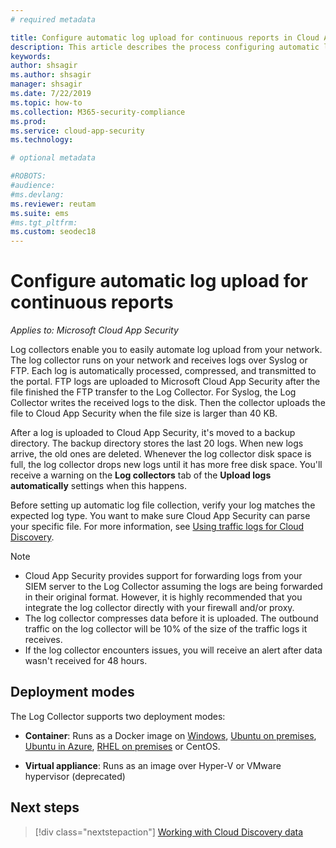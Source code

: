 ```yaml
---
# required metadata

title: Configure automatic log upload for continuous reports in Cloud App Security
description: This article describes the process configuring automatic log upload for continuous reports in Cloud App Security.
keywords:
author: shsagir
ms.author: shsagir
manager: shsagir
ms.date: 7/22/2019
ms.topic: how-to
ms.collection: M365-security-compliance
ms.prod:
ms.service: cloud-app-security
ms.technology:

# optional metadata

#ROBOTS:
#audience:
#ms.devlang:
ms.reviewer: reutam
ms.suite: ems
#ms.tgt_pltfrm:
ms.custom: seodec18
---
```

# Configure automatic log upload for continuous reports

*Applies to: Microsoft Cloud App Security*

Log collectors enable you to easily automate log upload from your network. The log collector runs on your network and receives logs over Syslog or FTP. Each log is automatically processed, compressed, and transmitted to the portal. FTP logs are uploaded to Microsoft Cloud App Security after the file finished the FTP transfer to the Log Collector. For Syslog, the Log Collector writes the received logs to the disk. Then the collector uploads the file to Cloud App Security when the file size is larger than 40 KB.

After a log is uploaded to Cloud App Security, it's moved to a backup directory. The backup directory stores the last 20 logs. When new logs arrive, the old ones are deleted. Whenever the log collector disk space is full, the log collector drops new logs until it has more free disk space. You'll receive a warning on the **Log collectors** tab of the **Upload logs automatically** settings when this happens.

Before setting up automatic log file collection, verify your log matches the expected log type. You want to make sure Cloud App Security can parse your specific file. For more information, see [Using traffic logs for Cloud Discovery](create-snapshot-cloud-discovery-reports.md#log-format).

> [!NOTE]
>
> * Cloud App Security provides support for forwarding logs from your SIEM server to the Log Collector assuming the logs are being forwarded in their original format. However, it is highly recommended that you integrate the log collector directly with your firewall and/or proxy.
> * The log collector compresses data before it is uploaded. The outbound traffic on the log collector will be 10% of the size of the traffic logs it receives.
> * If the log collector encounters issues, you will receive an alert after data wasn't received for 48 hours.

## Deployment modes

The Log Collector supports two deployment modes:

* **Container**: Runs as a Docker image on [Windows](discovery-docker-windows.md), [Ubuntu on premises](discovery-docker-ubuntu.md), [Ubuntu in Azure](discovery-docker-ubuntu-azure.md), [RHEL on premises](discovery-docker-ubuntu.md) or CentOS.

* **Virtual appliance**:  Runs as an image over Hyper-V or VMware hypervisor (deprecated)

## Next steps

> [!div class="nextstepaction"]
> [Working with Cloud Discovery data](working-with-cloud-discovery-data.md)

